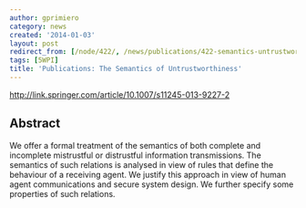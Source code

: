 ```yaml
---
author: gprimiero
category: news
created: '2014-01-03'
layout: post
redirect_from: [/node/422/, /news/publications/422-semantics-untrustworthiness/]
tags: [5WPI]
title: 'Publications: The Semantics of Untrustworthiness'
---
```

<http://link.springer.com/article/10.1007/s11245-013-9227-2>

## Abstract

We offer a formal treatment of the semantics of both complete and incomplete
mistrustful or distrustful information transmissions. The semantics of such
relations is analysed in view of rules that define the behaviour of a
receiving agent. We justify this approach in view of human agent
communications and secure system design. We further specify some properties of
such relations.

